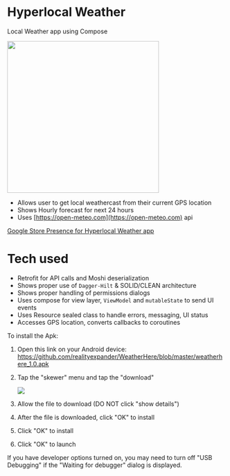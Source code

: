 # Hyperlocal Weather
Local Weather app using Compose

[<img src="https://user-images.githubusercontent.com/5157474/220836110-eface564-3e0c-4874-be6d-28968b5d24f0.png" width="350"/>](https://user-images.githubusercontent.com/5157474/220836110-eface564-3e0c-4874-be6d-28968b5d24f0.png)

- Allows user to get local weathercast from their current GPS location
- Shows Hourly forecast for next 24 hours
- Uses [https://open-meteo.com](https://open-meteo.com) api

[Google Store Presence for Hyperlocal Weather app](https://play.google.com/store/apps/details?id=com.realityexpander.hyperlocalweather)

# Tech used
- Retrofit for API calls and Moshi deserialization
- Shows proper use of `Dagger-Hilt` & SOLID/CLEAN architecture
- Shows proper handling of permissions dialogs
- Uses compose for view layer, `ViewModel` and `mutableState` to send UI events
- Uses Resource sealed class to handle errors, messaging, UI status
- Accesses GPS location, converts callbacks to coroutines

To install the Apk:

1. Open this link on your Android device:
   https://github.com/realityexpander/WeatherHere/blob/master/weatherhere_1.0.apk
2. Tap the "skewer" menu and tap the "download"

   [![](https://user-images.githubusercontent.com/5157474/147434050-57102a30-af32-46ed-a90b-d94e0c4a4f35.jpg)]()
3. Allow the file to download (DO NOT click "show details")
4. After the file is downloaded, click "OK" to install
5. Click "OK" to install
6. Click "OK" to launch

If you have developer options turned on, you may need to turn off "USB Debugging" if the "Waiting for debugger" dialog is displayed.
